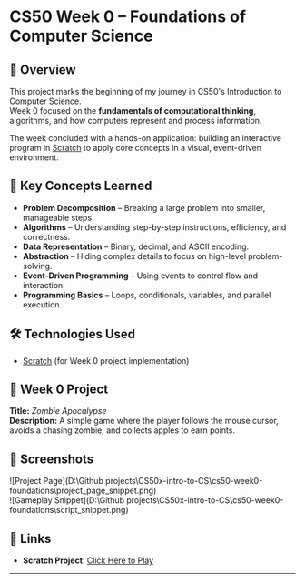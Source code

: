 # CS50 Week 0 – Foundations of Computer Science

## 📌 Overview
This project marks the beginning of my journey in CS50's Introduction to Computer Science.  
Week 0 focused on the **fundamentals of computational thinking**, algorithms, and how computers represent and process information.  

The week concluded with a hands-on application: building an interactive program in [Scratch](https://scratch.mit.edu/) to apply core concepts in a visual, event-driven environment.

## 🎯 Key Concepts Learned
- **Problem Decomposition** – Breaking a large problem into smaller, manageable steps.
- **Algorithms** – Understanding step-by-step instructions, efficiency, and correctness.
- **Data Representation** – Binary, decimal, and ASCII encoding.
- **Abstraction** – Hiding complex details to focus on high-level problem-solving.
- **Event-Driven Programming** – Using events to control flow and interaction.
- **Programming Basics** – Loops, conditionals, variables, and parallel execution.

## 🛠️ Technologies Used
- [Scratch](https://scratch.mit.edu/) (for Week 0 project implementation)

## 🚀 Week 0 Project
**Title:** *Zombie Apocalypse*  
**Description:** A simple game where the player follows the mouse cursor, avoids a chasing zombie, and collects apples to earn points.

## 📸 Screenshots
![Project Page](D:\Github projects\CS50x-intro-to-CS\cs50-week0-foundations\project_page_snippet.png)  
![Gameplay Snippet](D:\Github projects\CS50x-intro-to-CS\cs50-week0-foundations\script_snippet.png)

## 🔗 Links
- **Scratch Project**: [Click Here to Play](https://scratch.mit.edu/projects/1206305350)

---
